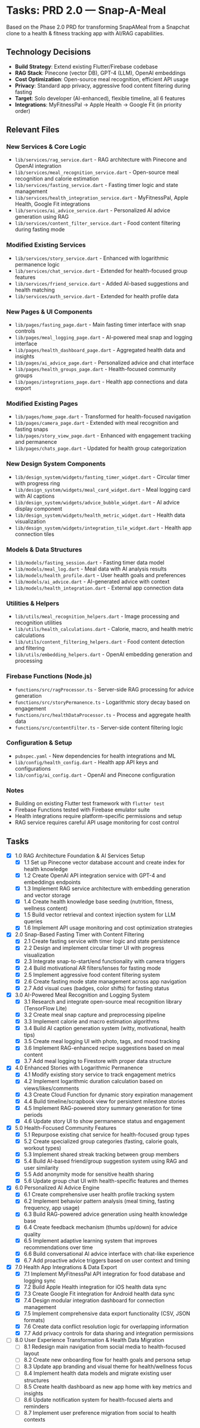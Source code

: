 # Tasks:  PRD 2.0 — Snap-A-Meal

Based on the Phase 2.0 PRD for transforming SnapAMeal from a Snapchat clone to a health & fitness tracking app with AI/RAG capabilities.

## Technology Decisions
- **Build Strategy**: Extend existing Flutter/Firebase codebase
- **RAG Stack**: Pinecone (vector DB), GPT-4 (LLM), OpenAI embeddings
- **Cost Optimization**: Open-source meal recognition, efficient API usage
- **Privacy**: Standard app privacy, aggressive food content filtering during fasting
- **Target**: Solo developer (AI-enhanced), flexible timeline, all 6 features
- **Integrations**: MyFitnessPal → Apple Health → Google Fit (in priority order)

## Relevant Files

### New Services & Core Logic
- `lib/services/rag_service.dart` - RAG architecture with Pinecone and OpenAI integration
- `lib/services/meal_recognition_service.dart` - Open-source meal recognition and calorie estimation
- `lib/services/fasting_service.dart` - Fasting timer logic and state management
- `lib/services/health_integration_service.dart` - MyFitnessPal, Apple Health, Google Fit integrations
- `lib/services/ai_advice_service.dart` - Personalized AI advice generation using RAG
- `lib/services/content_filter_service.dart` - Food content filtering during fasting mode

### Modified Existing Services
- `lib/services/story_service.dart` - Enhanced with logarithmic permanence logic
- `lib/services/chat_service.dart` - Extended for health-focused group features
- `lib/services/friend_service.dart` - Added AI-based suggestions and health matching
- `lib/services/auth_service.dart` - Extended for health profile data

### New Pages & UI Components
- `lib/pages/fasting_page.dart` - Main fasting timer interface with snap controls
- `lib/pages/meal_logging_page.dart` - AI-powered meal snap and logging interface
- `lib/pages/health_dashboard_page.dart` - Aggregated health data and insights
- `lib/pages/ai_advice_page.dart` - Personalized advice and chat interface
- `lib/pages/health_groups_page.dart` - Health-focused community groups
- `lib/pages/integrations_page.dart` - Health app connections and data export

### Modified Existing Pages
- `lib/pages/home_page.dart` - Transformed for health-focused navigation
- `lib/pages/camera_page.dart` - Extended with meal recognition and fasting snaps
- `lib/pages/story_view_page.dart` - Enhanced with engagement tracking and permanence
- `lib/pages/chats_page.dart` - Updated for health group categorization

### New Design System Components
- `lib/design_system/widgets/fasting_timer_widget.dart` - Circular timer with progress ring
- `lib/design_system/widgets/meal_card_widget.dart` - Meal logging card with AI captions
- `lib/design_system/widgets/advice_bubble_widget.dart` - AI advice display component
- `lib/design_system/widgets/health_metric_widget.dart` - Health data visualization
- `lib/design_system/widgets/integration_tile_widget.dart` - Health app connection tiles

### Models & Data Structures
- `lib/models/fasting_session.dart` - Fasting timer data model
- `lib/models/meal_log.dart` - Meal data with AI analysis results
- `lib/models/health_profile.dart` - User health goals and preferences
- `lib/models/ai_advice.dart` - AI-generated advice with context
- `lib/models/health_integration.dart` - External app connection data

### Utilities & Helpers
- `lib/utils/meal_recognition_helpers.dart` - Image processing and recognition utilities
- `lib/utils/health_calculations.dart` - Calorie, macro, and health metric calculations
- `lib/utils/content_filtering_helpers.dart` - Food content detection and filtering
- `lib/utils/embedding_helpers.dart` - OpenAI embedding generation and processing

### Firebase Functions (Node.js)
- `functions/src/ragProcessor.ts` - Server-side RAG processing for advice generation
- `functions/src/storyPermanence.ts` - Logarithmic story decay based on engagement
- `functions/src/healthDataProcessor.ts` - Process and aggregate health data
- `functions/src/contentFilter.ts` - Server-side content filtering logic

### Configuration & Setup
- `pubspec.yaml` - New dependencies for health integrations and ML
- `lib/config/health_config.dart` - Health app API keys and configurations
- `lib/config/ai_config.dart` - OpenAI and Pinecone configuration

### Notes
- Building on existing Flutter test framework with `flutter test`
- Firebase Functions tested with Firebase emulator suite
- Health integrations require platform-specific permissions and setup
- RAG service requires careful API usage monitoring for cost control

## Tasks

- [x] 1.0 RAG Architecture Foundation & AI Services Setup
  - [x] 1.1 Set up Pinecone vector database account and create index for health knowledge
  - [x] 1.2 Create OpenAI API integration service with GPT-4 and embeddings endpoints
  - [x] 1.3 Implement RAG service architecture with embedding generation and vector storage
  - [x] 1.4 Create health knowledge base seeding (nutrition, fitness, wellness content)
  - [x] 1.5 Build vector retrieval and context injection system for LLM queries
  - [x] 1.6 Implement API usage monitoring and cost optimization strategies

- [x] 2.0 Snap-Based Fasting Timer with Content Filtering
  - [x] 2.1 Create fasting service with timer logic and state persistence
  - [x] 2.2 Design and implement circular timer UI with progress visualization
  - [x] 2.3 Integrate snap-to-start/end functionality with camera triggers
  - [x] 2.4 Build motivational AR filters/lenses for fasting mode
  - [x] 2.5 Implement aggressive food content filtering system
  - [x] 2.6 Create fasting mode state management across app navigation
  - [x] 2.7 Add visual cues (badges, color shifts) for fasting status

- [x] 3.0 AI-Powered Meal Recognition and Logging System
  - [x] 3.1 Research and integrate open-source meal recognition library (TensorFlow Lite)
  - [x] 3.2 Create meal snap capture and preprocessing pipeline
  - [x] 3.3 Implement calorie and macro estimation algorithms
  - [x] 3.4 Build AI caption generation system (witty, motivational, health tips)
  - [x] 3.5 Create meal logging UI with photo, tags, and mood tracking
  - [x] 3.6 Implement RAG-enhanced recipe suggestions based on meal content
  - [x] 3.7 Add meal logging to Firestore with proper data structure

- [x] 4.0 Enhanced Stories with Logarithmic Permanence
  - [x] 4.1 Modify existing story service to track engagement metrics
  - [x] 4.2 Implement logarithmic duration calculation based on views/likes/comments
  - [x] 4.3 Create Cloud Function for dynamic story expiration management
  - [x] 4.4 Build timeline/scrapbook view for persistent milestone stories
  - [x] 4.5 Implement RAG-powered story summary generation for time periods
  - [x] 4.6 Update story UI to show permanence status and engagement

- [x] 5.0 Health-Focused Community Features
  - [x] 5.1 Repurpose existing chat service for health-focused group types
  - [x] 5.2 Create specialized group categories (fasting, calorie goals, workout types)
  - [x] 5.3 Implement shared streak tracking between group members
  - [x] 5.4 Build AI-based friend/group suggestion system using RAG and user similarity
  - [x] 5.5 Add anonymity mode for sensitive health sharing
  - [x] 5.6 Update group chat UI with health-specific features and themes

- [x] 6.0 Personalized AI Advice Engine
  - [x] 6.1 Create comprehensive user health profile tracking system
  - [x] 6.2 Implement behavior pattern analysis (meal timing, fasting frequency, app usage)
  - [x] 6.3 Build RAG-powered advice generation using health knowledge base
  - [x] 6.4 Create feedback mechanism (thumbs up/down) for advice quality
  - [x] 6.5 Implement adaptive learning system that improves recommendations over time
  - [x] 6.6 Build conversational AI advice interface with chat-like experience
  - [x] 6.7 Add proactive advice triggers based on user context and timing

- [x] 7.0 Health App Integrations & Data Export
  - [x] 7.1 Implement MyFitnessPal API integration for food database and logging sync
  - [x] 7.2 Build Apple Health integration for iOS health data sync
  - [x] 7.3 Create Google Fit integration for Android health data sync
  - [x] 7.4 Design modular integration dashboard for connection management
  - [x] 7.5 Implement comprehensive data export functionality (CSV, JSON formats)
  - [x] 7.6 Create data conflict resolution logic for overlapping information
  - [x] 7.7 Add privacy controls for data sharing and integration permissions

- [ ] 8.0 User Experience Transformation & Health Data Migration
  - [ ] 8.1 Redesign main navigation from social media to health-focused layout
  - [ ] 8.2 Create new onboarding flow for health goals and persona setup
  - [ ] 8.3 Update app branding and visual theme for health/wellness focus
  - [ ] 8.4 Implement health data models and migrate existing user structures
  - [ ] 8.5 Create health dashboard as new app home with key metrics and insights
  - [ ] 8.6 Update notification system for health-focused alerts and reminders
  - [ ] 8.7 Implement user preference migration from social to health contexts

